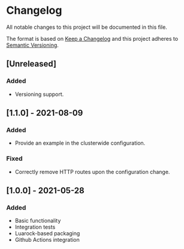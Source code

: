 # Changelog
All notable changes to this project will be documented in this file.

The format is based on [Keep a Changelog](http://keepachangelog.com/en/1.0.0/)
and this project adheres to [Semantic Versioning](http://semver.org/spec/v2.0.0.html).

## [Unreleased]

### Added

- Versioning support.

## [1.1.0] - 2021-08-09

### Added

- Provide an example in the clusterwide configuration.

### Fixed

- Correctly remove HTTP routes upon the configuration change.

## [1.0.0] - 2021-05-28

### Added

- Basic functionality
- Integration tests
- Luarock-based packaging
- Github Actions integration
